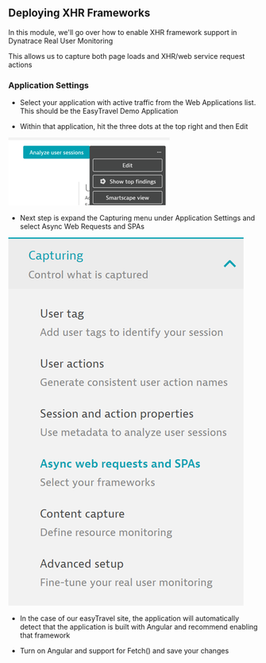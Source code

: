 ## Deploying XHR Frameworks

In this module, we'll go over how to enable XHR framework support in Dynatrace Real User Monitoring

This allows us to capture both page loads and XHR/web service request actions


### Application Settings

- Select your application with active traffic from the Web Applications list. This should be the EasyTravel Demo Application

- Within that application, hit the three dots at the top right and then Edit

![Application_Edit](../../assets/images/Application_Edit.png)

- Next step is expand the Capturing menu under Application Settings and select Async Web Requests and SPAs

![Application_Settings](../../assets/images/Application_Settings.png)

- In the case of our easyTravel site, the application will automatically detect that the application is built with Angular and recommend enabling that framework

- Turn on Angular and support for Fetch() and save your changes
